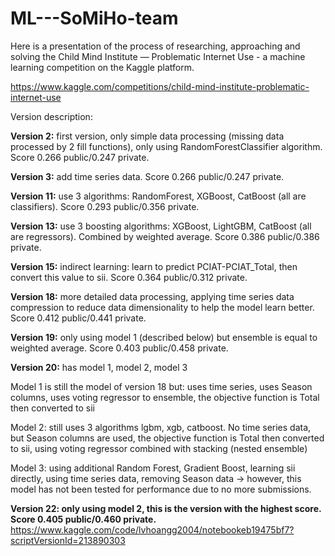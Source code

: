 # ML---SoMiHo-team
Here is a presentation of the process of researching, approaching and solving the Child Mind Institute — Problematic Internet Use - a machine learning competition on the Kaggle platform.

https://www.kaggle.com/competitions/child-mind-institute-problematic-internet-use

Version description:

**Version 2:** first version, only simple data processing (missing data processed by 2 fill functions), only using RandomForestClassifier algorithm. Score 0.266 public/0.247 private.

**Version 3:** add time series data. Score 0.266 public/0.247 private.

**Version 11:** use 3 algorithms: RandomForest, XGBoost, CatBoost (all are classifiers). Score 0.293 public/0.356 private.

**Version 13:** use 3 boosting algorithms: XGBoost, LightGBM, CatBoost (all are regressors). Combined by weighted average. Score 0.386 public/0.386 private.

**Version 15:** indirect learning: learn to predict PCIAT-PCIAT_Total, then convert this value to sii. Score 0.364 public/0.312 private.

**Version 18:** more detailed data processing, applying time series data compression to reduce data dimensionality to help the model learn better. Score 0.412 public/0.441 private.

**Version 19:** only using model 1 (described below) but ensemble is equal to weighted average. Score 0.403 public/0.458 private.

**Version 20:** has model 1, model 2, model 3
  
  Model 1 is still the model of version 18 but: uses time series, uses Season columns, uses voting regressor to ensemble, the objective function is Total then converted to sii
  
  Model 2: still uses 3 algorithms lgbm, xgb, catboost. No time series data, but Season columns are used, the objective function is Total then converted to sii, using voting regressor combined with stacking (nested ensemble)
  
  Model 3: using additional Random Forest, Gradient Boost, learning sii directly, using time series data, removing Season data -> however, this model has not been tested for performance due to no more     submissions.

**Version 22: only using model 2, this is the version with the highest score. Score 0.405 public/0.460 private.**
https://www.kaggle.com/code/lvhoangg2004/notebookeb19475bf7?scriptVersionId=213890303
